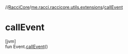 //[RacciCore](../../index.md)/[me.racci.raccicore.utils.extensions](index.md)/[callEvent](call-event.md)

# callEvent

[jvm]\
fun Event.[callEvent](call-event.md)()
